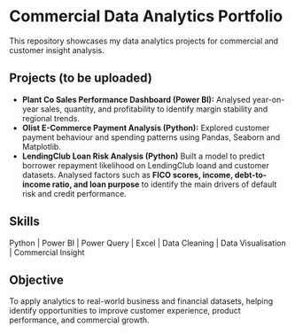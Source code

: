 # Commercial Data Analytics Portfolio

This repository showcases my data analytics projects for commercial and customer insight analysis.

## Projects (to be uploaded)
- **Plant Co Sales Performance Dashboard (Power BI):** Analysed year-on-year sales, quantity, and profitability to identify margin stability and regional trends.
- **Olist E-Commerce Payment Analysis (Python):** Explored customer payment behaviour and spending patterns using Pandas, Seaborn and Matplotlib.
- **LendingClub Loan Risk Analysis (Python)**
Built a model to predict borrower repayment likelihood on LendingClub loand and customer datasets. Analysed factors such as **FICO scores, income, debt-to-income ratio, and loan purpose** to identify the main drivers of default risk and credit performance.  

## Skills
Python | Power BI | Power Query | Excel | Data Cleaning | Data Visualisation | Commercial Insight

## Objective
To apply analytics to real-world business and financial datasets, helping identify opportunities to improve customer experience, product performance, and commercial growth.
